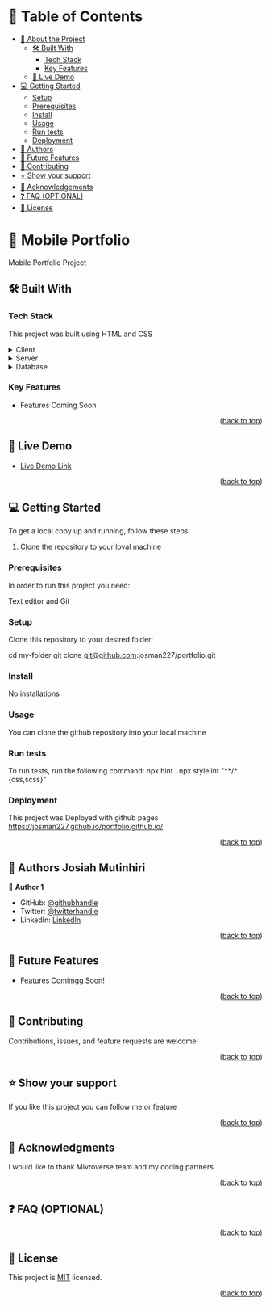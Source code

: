 <a name="readme-top"></a>

<!--
HOW TO USE:
This is an example of how you may give instructions on setting up your project locally.

Modify this file to match your project and remove sections that don't apply.

REQUIRED SECTIONS:
- Table of Contents
- About the Project
  - Built With
  - Live Demo
- Getting Started
- Authors
- Future Features
- Contributing
- Show your support
- Acknowledgements
- License

OPTIONAL SECTIONS:
- FAQ

After you're finished please remove all the comments and instructions!
-->

<!-- TABLE OF CONTENTS -->

# 📗 Table of Contents

- [📖 About the Project](#about-project)
  - [🛠 Built With](#built-with)
    - [Tech Stack](#tech-stack)
    - [Key Features](#key-features)
  - [🚀 Live Demo](#live-demo)
- [💻 Getting Started](#getting-started)
  - [Setup](#setup)
  - [Prerequisites](#prerequisites)
  - [Install](#install)
  - [Usage](#usage)
  - [Run tests](#run-tests)
  - [Deployment](#deployment)
- [👥 Authors](#authors)
- [🔭 Future Features](#future-features)
- [🤝 Contributing](#contributing)
- [⭐️ Show your support](#support)
- [🙏 Acknowledgements](#acknowledgements)
- [❓ FAQ (OPTIONAL)](#faq)
- [📝 License](#license)

<!-- PROJECT DESCRIPTION -->

# 📖 Mobile Portfolio <a name="portfolio-project"></a>

Mobile Portfolio Project

## 🛠 Built With <a name="built-with"></a>

### Tech Stack <a name="tech-stack"></a>
This project was built using HTML and CSS

<details>
  <summary>Client</summary>
  <ul>
    <li><a href="https://reactjs.org/">HTML</a></li>
  </ul>
</details>

<details>
  <summary>Server</summary>
  <ul>
    <li><a href="https://expressjs.com/">No Servers</a></li>
  </ul>
</details>

<details>
<summary>Database</summary>
  <ul>
    <li><a href="https://www.postgresql.org/">No Databases yet</a></li>
  </ul>
</details>

<!-- Features -->

### Key Features <a name="key-features"></a>

- Features Coming Soon

<p align="right">(<a href="#readme-top">back to top</a>)</p>

<!-- LIVE DEMO -->

## 🚀 Live Demo <a name="live-demo"></a>

- [Live Demo Link](https://josman227.github.io/portfolio.github.io/)

<p align="right">(<a href="#readme-top">back to top</a>)</p>

<!-- GETTING STARTED -->

## 💻 Getting Started <a name="getting-started"></a>

To get a local copy up and running, follow these steps.
1. Clone the repository to your loval machine

### Prerequisites

In order to run this project you need:

Text editor and Git
### Setup

Clone this repository to your desired folder:


  cd my-folder
  git clone git@github.com:josman227/portfolio.git


### Install

No installations

### Usage

You can clone the github repository into your local machine

### Run tests

To run tests, run the following command:
npx hint .
npx stylelint "**/*.{css,scss}"

### Deployment
This project was Deployed with github pages https://josman227.github.io/portfolio.github.io/

<p align="right">(<a href="#readme-top">back to top</a>)</p>

<!-- AUTHORS -->

## 👥 Authors <a name="authors">Josiah Mutinhiri</a>

👤 **Author 1**

- GitHub: [@githubhandle](https://github.com/josman227)
- Twitter: [@twitterhandle](https://twitter.com/josiahmutinhiri)
- LinkedIn: [LinkedIn](https://linkedin.com/in/josiahmutinhiri)

<p align="right">(<a href="#readme-top">back to top</a>)</p>

<!-- FUTURE FEATURES -->

## 🔭 Future Features <a name="future-features"></a>



- Features Comimgg Soon!

<p align="right">(<a href="#readme-top">back to top</a>)</p>

<!-- CONTRIBUTING -->

## 🤝 Contributing <a name="contributing"></a>

Contributions, issues, and feature requests are welcome!

<p align="right">(<a href="#readme-top">back to top</a>)</p>

<!-- SUPPORT -->

## ⭐️ Show your support <a name="support"></a>

If you like this project you can follow me or feature

<p align="right">(<a href="#readme-top">back to top</a>)</p>

<!-- ACKNOWLEDGEMENTS -->

## 🙏 Acknowledgments <a name="acknowledgements"></a>

I would like to thank Mivroverse team and my coding partners

<p align="right">(<a href="#readme-top">back to top</a>)</p>

<!-- FAQ (optional) -->

## ❓ FAQ (OPTIONAL) <a name="faq"></a>

<p align="right">(<a href="#readme-top">back to top</a>)</p>

<!-- LICENSE -->

## 📝 License <a name="license"></a>

This project is [MIT](./MIT.md) licensed.


<p align="right">(<a href="#readme-top">back to top</a>)</p>
